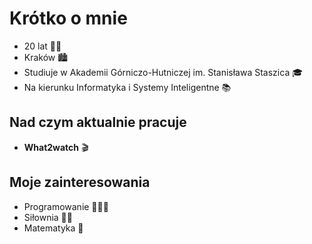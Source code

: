 # Krótko o mnie
- 20 lat 🧑🏻
- Kraków 🏙️
- Studiuje w Akademii Górniczo-Hutniczej im. Stanisława Staszica 🎓
- Na kierunku Informatyka i Systemy Inteligentne 📚

## Nad czym aktualnie pracuje
- **What2watch** 🎬

## Moje zainteresowania
- Programowanie 🧑🏻‍💻
- Siłownia 🏋🏻
- Matematyka 📏
